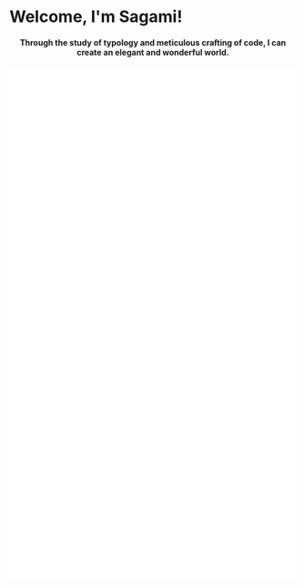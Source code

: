 <h1> Welcome, I'm Sagami!</h1>
<h4 align="middle"><strong>Through the study of typology and meticulous crafting of code, I can create an elegant and wonderful world.</strong></h3>
<p align="center">
  <img src="/github-metrics.svg" />
</p>